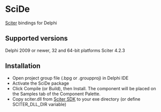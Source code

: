 # SciDe
[Sciter](https://sciter.com/) bindings for Delphi

## Supported versions
Delphi 2009 or newer, 32 and 64-bit platforms
Sciter 4.2.3

## Installation
* Open project group file (.bpg or .groupproj) in Delphi IDE
* Activate the SciDe package
* Click Compile (or Build), then Install. The component will be placed on the Samples tab of the Component Palette.
* Copy sciter.dll from [Sciter SDK](http://sciter.com/download/) to your exe directory (or define SCITER_DLL_DIR variable)
